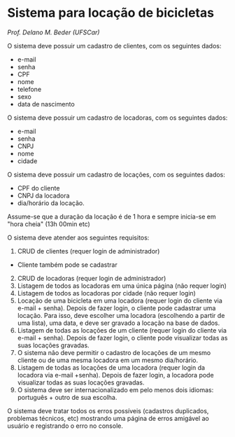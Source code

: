 # Sistema para locação de bicicletas

_Prof. Delano M. Beder (UFSCar)_

O sistema deve possuir um cadastro de clientes, com os seguintes dados:
- e-mail
- senha
- CPF
- nome
- telefone
- sexo
- data de nascimento

O sistema deve possuir um cadastro de locadoras, com os seguintes dados: 
- e-mail
- senha
- CNPJ
- nome
- cidade

O sistema deve possuir um cadastro de locações, com os seguintes dados: 
- CPF do cliente
- CNPJ da locadora
- dia/horário da locação.

Assume-se que a duração da locação é de 1 hora e sempre inicia-se em "hora cheia" (13h 00min etc)

O sistema deve atender aos seguintes requisitos:
1. CRUD de clientes (requer login de administrador)
  - Cliente também pode se cadastrar
2. CRUD de locadoras (requer login de administrador)
3.  Listagem de todos as locadoras em uma única página (não requer login)
4.  Listagem de todos as locadoras por cidade (não requer login)
5.  Locação de uma bicicleta em uma locadora (requer login do cliente via e-mail + senha). Depois de fazer login, o cliente pode cadastrar uma locação. Para isso, deve escolher uma locadora (escolhendo a partir de uma lista), uma data, e deve ser gravado a locação na base de dados.
6.  Listagem de todas as locações de um cliente (requer login do cliente via e-mail + senha). Depois de fazer login, o cliente pode visualizar todas as suas locações gravadas.
7.  O sistema não deve permitir o cadastro de locações de um mesmo cliente ou de uma mesma locadora em um mesmo dia/horário.
8.  Listagem de todas as locações de uma locadora (requer login da locadora via e-mail +senha). Depois de fazer login, a locadora pode visualizar todas as suas locações gravadas.
9. O sistema deve ser internacionalizado em pelo menos dois idiomas: português + outro de sua escolha.

O sistema deve tratar todos os erros possíveis (cadastros duplicados, problemas técnicos, etc) mostrando uma página de erros amigável ao usuário e registrando o erro no console.